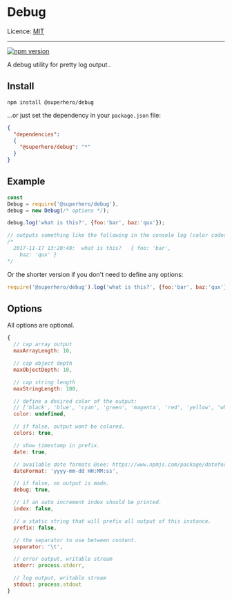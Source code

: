 # Debug

Licence: [MIT](https://opensource.org/licenses/MIT)

---

[![npm version](https://badge.fury.io/js/%40superhero%2Fdebug.svg)](https://badge.fury.io/js/%40superhero%2Fdebug)

A debug utility for pretty log output..

## Install

`npm install @superhero/debug`

...or just set the dependency in your `package.json` file:

```json
{
  "dependencies":
  {
    "@superhero/debug": "*"
  }
}
```

## Example

```javascript
const
Debug = require('@superhero/debug'),
debug = new Debug(/* options */);

debug.log('what is this?', {foo:'bar', baz:'qux'});

// outputs something like the following in the console log (color coded):
/*
  2017-11-17 13:20:40:	what is this?	{ foo: 'bar',
    baz: 'qux' }
*/
```

Or the shorter version if you don't need to define any options:

```javascript
require('@superhero/debug').log('what is this?', {foo:'bar', baz:'qux'});
```

## Options

All options are optional.

```javascript
{
  // cap array output
  maxArrayLength: 10,

  // cap object depth
  maxObjectDepth: 10,

  // cap string length
  maxStringLength: 100,

  // define a desired color of the output:
  // ['black', 'blue', 'cyan', 'green', 'magenta', 'red', 'yellow', 'white', false]
  color: undefined,

  // if false, output wont be colored.
  colors: true,

  // show timestamp in prefix.
  date: true,

  // available date formats @see: https://www.npmjs.com/package/dateformat
  dateFormat: 'yyyy-mm-dd HH:MM:ss',

  // if false, no output is made.
  debug: true,

  // if an auto increment index should be printed.
  index: false,

  // a static string that will prefix all output of this instance.
  prefix: false,

  // the separator to use between content.
  separator: '\t',

  // error output, writable stream
  stderr: process.stderr,

  // log output, writable stream
  stdout: process.stdout
}
```
